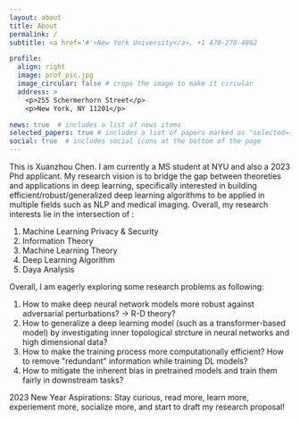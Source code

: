 ```yaml
---
layout: about
title: About
permalink: /
subtitle: <a href='#'>New York University</a>. +1 470-278-4892

profile:
  align: right
  image: prof_pic.jpg
  image_circular: false # crops the image to make it circular
  address: >
    <p>255 Schermerhorn Street</p>
    <p>New York, NY 11201</p>

news: true  # includes a list of news items
selected_papers: true # includes a list of papers marked as "selected={true}"
social: true  # includes social icons at the bottom of the page
---
```


This is Xuanzhou Chen. I am currently a MS student at NYU and also a 2023 Phd applicant. My research vision is to bridge the gap between theoreties and applications in deep learning, specifically interested in building efficient/robust/generalized deep learning algorithms to be applied in multiple fields such as NLP and medical imaging. Overall, my research interests lie in the intersection of :
1. Machine Learning Privacy & Security 
2. Information Theory 
3. Machine Learning Theory 
4. Deep Learning Algorithm 
5. Daya Analysis


Overall, I am eagerly exploring some research problems as following: 
1. How to make deep neural network models more robust against adversarial perturbations? -> R-D theory?
2. How to generalize a deep learning model (such as a transformer-based model) by investigating inner topological strcture in neural networks and high dimensional data? 
3. How to make the training process more computationally efficient? How to remove "redundant" information while training DL models? 
4. How to mitigate the inherent bias in pretrained models and train them fairly in downstream tasks? 


2023 New Year Aspirations:
    Stay curious, read more, learn more, experiement more, socialize more, and start to draft my research proposal!





<!-- Put your address / P.O. box / other info right below your picture. You can also disable any these elements by editing `profile` property of the YAML header of your `_pages/about.md`. Edit `_bibliography/papers.bib` and Jekyll will render your [publications page](/al-folio/publications/) automatically. -->

<!-- Link to your social media connections, too. This theme is set up to use [Font Awesome icons](http://fortawesome.github.io/Font-Awesome/) and [Academicons](https://jpswalsh.github.io/academicons/), like the ones below. Add your Facebook, Twitter, LinkedIn, Google Scholar, or just disable all of them. -->
